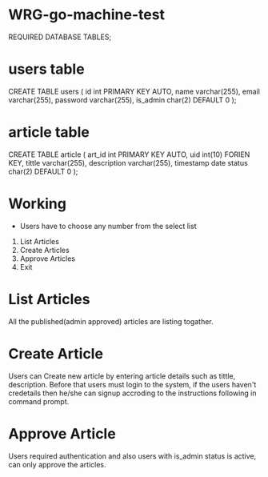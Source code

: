# WRG-go-machine-test


REQUIRED DATABASE TABLES;
# users table 
CREATE TABLE users
(
id int PRIMARY KEY AUTO,
name varchar(255),
email varchar(255),
password varchar(255),
is_admin char(2) DEFAULT 0
);
# article table
CREATE TABLE article
(
art_id int PRIMARY KEY AUTO,
uid int(10) FORIEN KEY,
tittle varchar(255),
description varchar(255),
timestamp date
status char(2) DEFAULT 0
);
# Working
* Users have to choose any number from the select list
1. List Articles
2. Create Articles
3. Approve Articles
4. Exit

# List Articles
All the published(admin approved) articles are listing togather.

# Create Article
Users can Create new article by entering article details such as tittle, description.
Before that users must login to the system, if the users haven't credetails then he/she can signup accroding to the instructions following in command prompt.

# Approve Article 
Users required authentication and also users with is_admin status is active, can only approve the articles.

        
